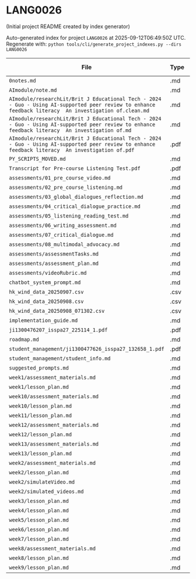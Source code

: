 # LANG0026

(Initial project README created by index generator)


<!-- AUTO_PROJECT_INDEX:START -->
Auto-generated index for project `LANG0026` at 2025-09-12T06:49:50Z UTC.
Regenerate with: `python tools/cli/generate_project_indexes.py --dirs LANG0026`

| File | Type | Size (bytes) |
|------|------|-------------|
| `0notes.md` | .md | 2119 |
| `AImodule/note.md` | .md | 486 |
| `AImodule/researchLit/Brit J Educational Tech - 2024 - Guo - Using AI‐supported peer review to enhance feedback literacy  An investigation of.clean.md` | .md | 47705 |
| `AImodule/researchLit/Brit J Educational Tech - 2024 - Guo - Using AI‐supported peer review to enhance feedback literacy  An investigation of.md` | .md | 100905 |
| `AImodule/researchLit/Brit J Educational Tech - 2024 - Guo - Using AI‐supported peer review to enhance feedback literacy  An investigation of.pdf` | .pdf | 3345114 |
| `PY_SCRIPTS_MOVED.md` | .md | 201 |
| `Transcript for Pre-course Listening Test.pdf` | .pdf | 87452 |
| `assessments/01_pre_course_video.md` | .md | 1765 |
| `assessments/02_pre_course_listening.md` | .md | 1740 |
| `assessments/03_global_dialogues_reflection.md` | .md | 1887 |
| `assessments/04_critical_dialogue_practice.md` | .md | 2500 |
| `assessments/05_listening_reading_test.md` | .md | 2381 |
| `assessments/06_writing_assessment.md` | .md | 3190 |
| `assessments/07_critical_dialogue.md` | .md | 3450 |
| `assessments/08_multimodal_advocacy.md` | .md | 4134 |
| `assessments/assessmentTasks.md` | .md | 4841 |
| `assessments/assessment_plan.md` | .md | 2953 |
| `assessments/videoRubric.md` | .md | 3134 |
| `chatbot_system_prompt.md` | .md | 3753 |
| `hk_wind_data_20250907.csv` | .csv | 140 |
| `hk_wind_data_20250908.csv` | .csv | 15315 |
| `hk_wind_data_20250908_071302.csv` | .csv | 3359 |
| `implementation_guide.md` | .md | 0 |
| `ji1300476207_isspa27_225114_1.pdf` | .pdf | 624970 |
| `roadmap.md` | .md | 3049 |
| `student_management/ji1300477626_isspa27_132658_1.pdf` | .pdf | 155407 |
| `student_management/student_info.md` | .md | 1203 |
| `suggested_prompts.md` | .md | 0 |
| `week1/assessment_materials.md` | .md | 1220 |
| `week1/lesson_plan.md` | .md | 1070 |
| `week10/assessment_materials.md` | .md | 2776 |
| `week10/lesson_plan.md` | .md | 1124 |
| `week11/lesson_plan.md` | .md | 996 |
| `week12/assessment_materials.md` | .md | 2832 |
| `week12/lesson_plan.md` | .md | 1281 |
| `week13/assessment_materials.md` | .md | 3573 |
| `week13/lesson_plan.md` | .md | 1381 |
| `week2/assessment_materials.md` | .md | 1618 |
| `week2/lesson_plan.md` | .md | 1513 |
| `week2/simulateVideo.md` | .md | 632 |
| `week2/simulated_videos.md` | .md | 2162 |
| `week3/lesson_plan.md` | .md | 1088 |
| `week4/lesson_plan.md` | .md | 766 |
| `week5/lesson_plan.md` | .md | 736 |
| `week6/lesson_plan.md` | .md | 779 |
| `week7/lesson_plan.md` | .md | 932 |
| `week8/assessment_materials.md` | .md | 1924 |
| `week8/lesson_plan.md` | .md | 1023 |
| `week9/lesson_plan.md` | .md | 977 |

<!-- AUTO_PROJECT_INDEX:END -->

